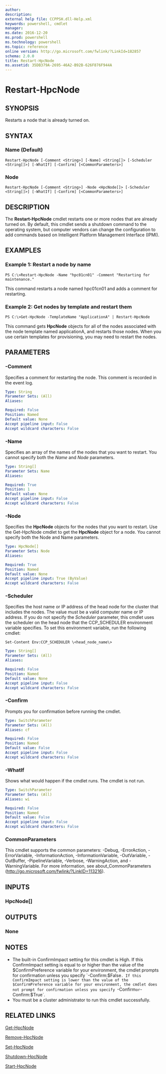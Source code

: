```yaml
---
author:
description:
external help file: CCPPSH.dll-Help.xml
keywords: powershell, cmdlet
manager:
ms.date: 2016-12-20
ms.prod: powershell
ms.technology: powershell
ms.topic: reference
online version: http://go.microsoft.com/fwlink/?LinkId=182857
schema: 2.0.0
title: Restart-HpcNode
ms.assetid: 35DB379A-2695-46A2-B92B-626F876F944A
---
```


# Restart-HpcNode

## SYNOPSIS
Restarts a node that is already turned on.

## SYNTAX

### Name (Default)
```
Restart-HpcNode [-Comment <String>] [-Name] <String[]> [-Scheduler <String[]>] [-WhatIf] [-Confirm] [<CommonParameters>]
```

### Node
```
Restart-HpcNode [-Comment <String>] -Node <HpcNode[]> [-Scheduler <String[]>] [-WhatIf] [-Confirm] [<CommonParameters>]
```

## DESCRIPTION
The **Restart-HpcNode** cmdlet restarts one or more nodes that are already turned on.
By default, this cmdlet sends a shutdown command to the operating system, but computer vendors can change the configuration to add commands based on Intelligent Platform Management Interface (IPMI).

## EXAMPLES

### Example 1: Restart a node by name
```
PS C:\>Restart-HpcNode -Name "hpc01cn01" -Comment "Restarting for maintenance."
```

This command restarts a node named hpc01cn01 and adds a comment for restarting.

### Example 2: Get nodes by template and restart them
```
PS C:\>Get-HpcNode -TemplateName "ApplicationA" | Restart-HpcNode
```

This command gets **HpcNode** objects for all of the nodes associated with the node template named applicationA, and restarts those nodes.
When you use certain templates for provisioning, you may need to restart the nodes.

## PARAMETERS

### -Comment
Specifies a comment for restarting the node.
This comment is recorded in the event log.

```yaml
Type: String
Parameter Sets: (All)
Aliases:

Required: False
Position: Named
Default value: None
Accept pipeline input: False
Accept wildcard characters: False
```

### -Name
Specifies an array of the names of the nodes that you want to restart.
You cannot specify both the *Name* and *Node* parameters.

```yaml
Type: String[]
Parameter Sets: Name
Aliases:

Required: True
Position: 1
Default value: None
Accept pipeline input: False
Accept wildcard characters: False
```

### -Node
Specifies the **HpcNode** objects for the nodes that you want to restart.
Use the Get-HpcNode cmdlet to get the **HpcNode** object for a node.
You cannot specify both the Node and Name parameters.

```yaml
Type: HpcNode[]
Parameter Sets: Node
Aliases:

Required: True
Position: Named
Default value: None
Accept pipeline input: True (ByValue)
Accept wildcard characters: False
```

### -Scheduler
Specifies the host name or IP address of the head node for the cluster that includes the nodes.
The value must be a valid computer name or IP address.
If you do not specify the *Scheduler* parameter, this cmdlet uses the scheduler on the head node that the CCP_SCHEDULER environment variable specifies.
To set this environment variable, run the following cmdlet:

`Set-Content Env:CCP_SCHEDULER \<head_node_name\>`

```yaml
Type: String[]
Parameter Sets: (All)
Aliases:

Required: False
Position: Named
Default value: None
Accept pipeline input: False
Accept wildcard characters: False
```

### -Confirm
Prompts you for confirmation before running the cmdlet.

```yaml
Type: SwitchParameter
Parameter Sets: (All)
Aliases: cf

Required: False
Position: Named
Default value: False
Accept pipeline input: False
Accept wildcard characters: False
```

### -WhatIf
Shows what would happen if the cmdlet runs.
The cmdlet is not run.

```yaml
Type: SwitchParameter
Parameter Sets: (All)
Aliases: wi

Required: False
Position: Named
Default value: False
Accept pipeline input: False
Accept wildcard characters: False
```

### CommonParameters
This cmdlet supports the common parameters: -Debug, -ErrorAction, -ErrorVariable, -InformationAction, -InformationVariable, -OutVariable, -OutBuffer, -PipelineVariable, -Verbose, -WarningAction, and -WarningVariable. For more information, see about_CommonParameters (http://go.microsoft.com/fwlink/?LinkID=113216).

## INPUTS

### HpcNode[]

## OUTPUTS

### None

## NOTES
* The built-in ConfirmImpact setting for this cmdlet is High. If this ConfirmImpact setting is equal to or higher than the value of the $ConfirmPreference variable for your environment, the cmdlet prompts for confirmation unless you specify `-Confirm:$False`. If this ConfirmImpact setting is lower than the value of the $ConfirmPreference variable for your environment, the cmdlet does not prompt for confirmation unless you specify `-Confirm` or `-Confirm:$True`.
* You must be a cluster administrator to run this cmdlet successfully.

## RELATED LINKS

[Get-HpcNode](./Get-HpcNode.md)

[Remove-HpcNode](./Remove-HpcNode.md)

[Set-HpcNode](./Set-HpcNode.md)

[Shutdown-HpcNode](./Shutdown-HpcNode.md)

[Start-HpcNode](./Start-HpcNode.md)
